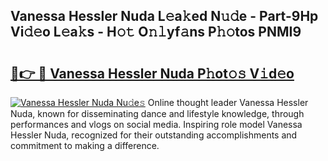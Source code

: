 ## Vanessa Hessler Nuda L𝚎a𝚔ed N𝚞𝚍e - Part-9Hp Vi𝚍𝚎o L𝚎a𝚔s - H𝚘𝚝 O𝚗𝚕yf𝚊ns P𝚑𝚘tos PNMI9

# <h2><a href="http://kf63pq5.oniu.top/?m=Vanessa+Hessler+Nuda">🔗👉 🔴 Vanessa Hessler Nuda P𝚑ot𝚘𝚜 V𝚒d𝚎o</a></h2>

[![Vanessa Hessler Nuda Nu𝚍e𝚜](https://i.imgur.com/0qMVB7G.gif)](http://kf63pq5.oniu.top/?m=Vanessa+Hessler+Nuda)
Online thought leader Vanessa Hessler Nuda, known for disseminating dance and lifestyle knowledge, through performances and vlogs on social media. Inspiring role model Vanessa Hessler Nuda, recognized for their outstanding accomplishments and commitment to making a difference.  
